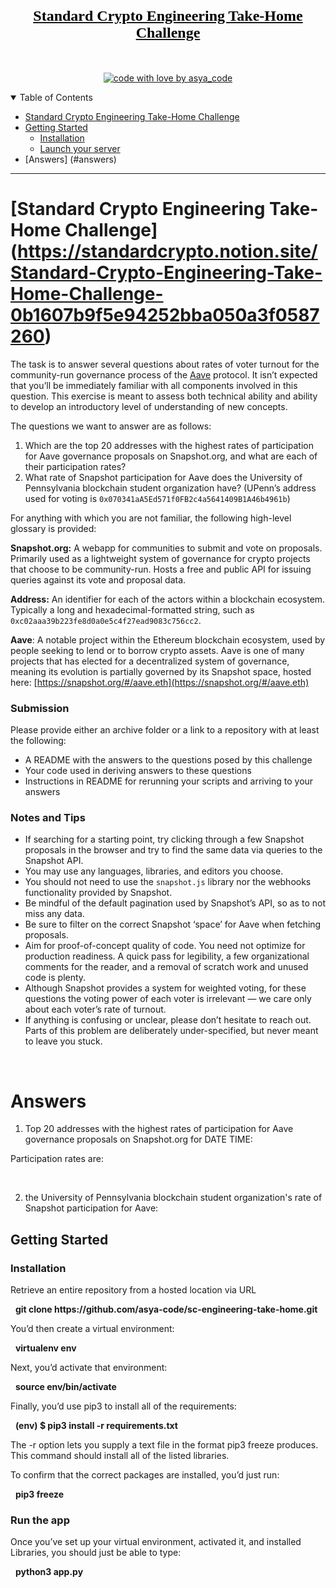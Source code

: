 <h1 align="center">
  <a href="https://github.com/asya-code/sc-engineering-take-home.git">
    <!-- Please provide path to your logo here -->
    <div style="font-family: 'Shadows Into Light', cursive; font-size: x-large; color: Black">Standard Crypto Engineering Take-Home Challenge</div>
  </a>
</h1>

<div align="center">
<br />

[![code with love by asya_code](https://img.shields.io/badge/%3C%2F%3E%20with%20%E2%99%A5%20by-asya_code-ff1414.svg?style=flat-square)](https://github.com/asya-code)

</div>

<details open="open">
<summary>Table of Contents</summary>

- [Standard Crypto Engineering Take-Home Challenge](#challenge)
- [Getting Started](#getting-started)
  - [Installation](#installation)
  - [Launch your server](#launch-your-server)
- [Answers] (#answers)
</details>

---

# [Standard Crypto Engineering Take-Home Challenge] (https://standardcrypto.notion.site/Standard-Crypto-Engineering-Take-Home-Challenge-0b1607b9f5e94252bba050a3f0587260)
<p>

The task is to answer several questions about rates of voter turnout for the community-run governance process of the [Aave](https://aave.com/) protocol. It isn’t expected that you’ll be immediately familiar with all components involved in this question. This exercise is meant to assess both technical ability and ability to develop an introductory level of understanding of new concepts.

The questions we want to answer are as follows:

1. Which are the top 20 addresses with the highest rates of participation for Aave governance proposals on Snapshot.org, and what are each of their participation rates?
2. What rate of Snapshot participation for Aave does the University of Pennsylvania blockchain student organization have? (UPenn’s address used for voting is `0x070341aA5Ed571f0FB2c4a5641409B1A46b4961b`)

For anything with which you are not familiar, the following high-level glossary is provided:

**Snapshot.org:** A webapp for communities to submit and vote on proposals. Primarily used as a lightweight system of governance for crypto projects that choose to be community-run. Hosts a free and public API for issuing queries against its vote and proposal data.

**Address:** An identifier for each of the actors within a blockchain ecosystem. Typically a long and hexadecimal-formatted string, such as `0xc02aaa39b223fe8d0a0e5c4f27ead9083c756cc2`.

**Aave**: A notable project within the Ethereum blockchain ecosystem, used by people seeking to lend or to borrow crypto assets. Aave is one of many projects that has elected for a decentralized system of governance, meaning its evolution is partially governed by its Snapshot space, hosted here: [https://snapshot.org/#/aave.eth](https://snapshot.org/#/aave.eth)

### Submission

Please provide either an archive folder or a link to a repository with at least the following:

- A README with the answers to the questions posed by this challenge
- Your code used in deriving answers to these questions
- Instructions in README for rerunning your scripts and arriving to your answers

### Notes and Tips

- If searching for a starting point, try clicking through a few Snapshot proposals in the browser and try to find the same data via queries to the Snapshot API.
- You may use any languages, libraries, and editors you choose.
- You should not need to use the `snapshot.js` library nor the webhooks functionality provided by Snapshot.
- Be mindful of the default pagination used by Snapshot’s API, so as to not miss any data.
- Be sure to filter on the correct Snapshot ‘space’ for Aave when fetching proposals.
- Aim for proof-of-concept quality of code. You need not optimize for production readiness. A quick pass for legibility, a few organizational comments for the reader, and a removal of scratch work and unused code is plenty.
- Although Snapshot provides a system for weighted voting, for these questions the voting power of each voter is irrelevant — we care only about each voter’s rate of turnout.
- If anything is confusing or unclear, please don’t hesitate to reach out. Parts of this problem are deliberately under-specified, but never meant to leave you stuck.

<br>

# Answers
1. Top 20 addresses with the highest rates of participation for Aave governance proposals on Snapshot.org for DATE TIME:

Participation rates are:

<br>

2. the University of Pennsylvania blockchain student organization's rate of Snapshot participation for Aave:


## Getting Started

### Installation

Retrieve an entire repository from a hosted location via URL
<br>
<p> &nbsp <b> git clone https://github.com/asya-code/sc-engineering-take-home.git </b> </p>

You’d then create a virtual environment:

<p> &nbsp <b> virtualenv env </b> </p>

Next, you’d activate that environment:
<br>

<p> &nbsp <b> source env/bin/activate </b> </p>

Finally, you’d use pip3 to install all of the requirements:
<br>

<p> &nbsp <b> (env) $ pip3 install -r requirements.txt </b> </p>
The -r option lets you supply a text file in the format pip3 freeze produces. This command should install all of the listed libraries.

To confirm that the correct packages are installed, you’d just run:
<br>

<p> &nbsp <b> pip3 freeze </b> </p>

### Run the app

Once you’ve set up your virtual environment, activated it, and installed Libraries, you should just be able to type:
<br>
<p> &nbsp <b> python3 app.py </b> </p>

